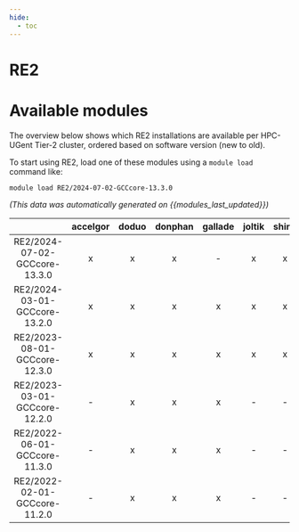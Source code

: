 ```yaml
---
hide:
  - toc
---
```


RE2
===

# Available modules


The overview below shows which RE2 installations are available per HPC-UGent Tier-2 cluster, ordered based on software version (new to old).

To start using RE2, load one of these modules using a `module load` command like:

```shell
module load RE2/2024-07-02-GCCcore-13.3.0
```

*(This data was automatically generated on {{modules_last_updated}})*  

| |accelgor|doduo|donphan|gallade|joltik|shinx|skitty|
| :---: | :---: | :---: | :---: | :---: | :---: | :---: | :---: |
|RE2/2024-07-02-GCCcore-13.3.0|x|x|x|-|x|x|x|
|RE2/2024-03-01-GCCcore-13.2.0|x|x|x|x|x|x|x|
|RE2/2023-08-01-GCCcore-12.3.0|x|x|x|x|x|x|x|
|RE2/2023-03-01-GCCcore-12.2.0|-|x|x|x|-|-|-|
|RE2/2022-06-01-GCCcore-11.3.0|-|x|x|x|-|-|-|
|RE2/2022-02-01-GCCcore-11.2.0|-|x|x|x|-|-|-|
